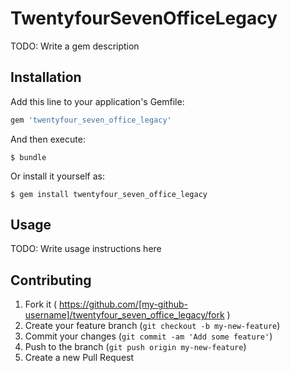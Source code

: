 # TwentyfourSevenOfficeLegacy

TODO: Write a gem description

## Installation

Add this line to your application's Gemfile:

```ruby
gem 'twentyfour_seven_office_legacy'
```

And then execute:

    $ bundle

Or install it yourself as:

    $ gem install twentyfour_seven_office_legacy

## Usage

TODO: Write usage instructions here

## Contributing

1. Fork it ( https://github.com/[my-github-username]/twentyfour_seven_office_legacy/fork )
2. Create your feature branch (`git checkout -b my-new-feature`)
3. Commit your changes (`git commit -am 'Add some feature'`)
4. Push to the branch (`git push origin my-new-feature`)
5. Create a new Pull Request
